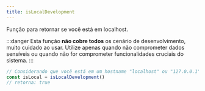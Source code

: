```yaml
---
title: isLocalDevelopment
---
```


Função para retornar se você está em localhost.

:::danger
Esta função **não cobre todos** os cenário de desenvolvimento, muito cuidado ao usar.
Utilize apenas quando não comprometer dados sensíveis ou quando não for comprometer funcionalidades cruciais do sistema.
:::

```js
// Considerando que você está em um hostname "localhost" ou "127.0.0.1"
const isLocal = isLocalDevelopment()
// retorna: true
```
